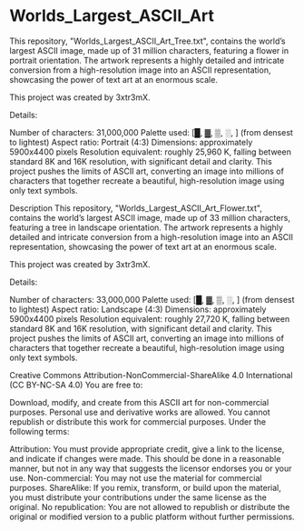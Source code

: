 # Worlds_Largest_ASCII_Art

This repository, "Worlds_Largest_ASCII_Art_Tree.txt", contains the world’s largest ASCII image, made up of 31 million characters, featuring a flower in portrait orientation. The artwork represents a highly detailed and intricate conversion from a high-resolution image into an ASCII representation, showcasing the power of text art at an enormous scale.

This project was created by 3xtr3mX.

Details:

Number of characters: 31,000,000
Palette used: [█, ▓, ▒, ░, ] (from densest to lightest)
Aspect ratio: Portrait (4:3)
Dimensions: approximately 5900x4400 pixels
Resolution equivalent: roughly 25,960 K, falling between standard 8K and 16K resolution, with significant detail and clarity.
This project pushes the limits of ASCII art, converting an image into millions of characters that together recreate a beautiful, high-resolution image using only text symbols.

Description
This repository, "Worlds_Largest_ASCII_Art_Flower.txt", contains the world’s largest ASCII image, made up of 33 million characters, featuring a tree in landscape orientation. The artwork represents a highly detailed and intricate conversion from a high-resolution image into an ASCII representation, showcasing the power of text art at an enormous scale.

This project was created by 3xtr3mX.

Details:

Number of characters: 33,000,000
Palette used: [█, ▓, ▒, ░, ] (from densest to lightest)
Aspect ratio: Landscape (4:3)
Dimensions: approximately 5900x4400 pixels
Resolution equivalent: roughly 27,720 K, falling between standard 8K and 16K resolution, with significant detail and clarity.
This project pushes the limits of ASCII art, converting an image into millions of characters that together recreate a beautiful, high-resolution image using only text symbols.

Creative Commons Attribution-NonCommercial-ShareAlike 4.0 International (CC BY-NC-SA 4.0)
You are free to:

Download, modify, and create from this ASCII art for non-commercial purposes.
Personal use and derivative works are allowed.
You cannot republish or distribute this work for commercial purposes.
Under the following terms:

Attribution: You must provide appropriate credit, give a link to the license, and indicate if changes were made. This should be done in a reasonable manner, but not in any way that suggests the licensor endorses you or your use.
Non-commercial: You may not use the material for commercial purposes.
ShareAlike: If you remix, transform, or build upon the material, you must distribute your contributions under the same license as the original.
No republication: You are not allowed to republish or distribute the original or modified version to a public platform without further permissions.
